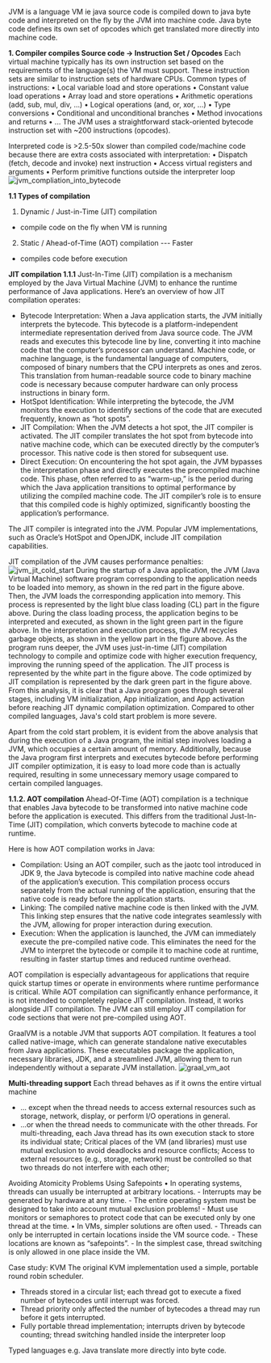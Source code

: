 JVM is a language VM ie java source code is compiled down to java byte code and interpreted on the fly by the JVM into machine code. Java byte code defines its own set of opcodes which get translated more directly into machine code.

**1. Compiler compiles Source code -> Instruction Set / Opcodes**
Each virtual machine typically has its own instruction set based on the requirements of the language(s) the VM must support. These instruction sets are similar to instruction sets of hardware CPUs.
Common types of instructions:
• Local variable load and store operations
• Constant value load operations
• Array load and store operations
• Arithmetic operations (add, sub, mul, div, ...)
• Logical operations (and, or, xor, ...)
• Type conversions
• Conditional and unconditional branches
• Method invocations and returns
• ...
The JVM uses a straightforward stack-oriented bytecode instruction set with ~200 instructions (opcodes).

Interpreted code is >2.5-50x slower than compiled code/machine code because there are extra costs associated with interpretation:
• Dispatch (fetch, decode and invoke) next instruction
• Access virtual registers and arguments
• Perform primitive functions outside the interpreter loop
![jvm_compliation_into_bytecode](https://yqintl.alicdn.com/6919097ed53be9ffdfde8f1645bdb8a1b8e81735.pnga)

**1.1 Types of compilation**
1. Dynamic / Just-in-Time (JIT) compilation
- compile code on the fly when VM is running
2. Static / Ahead-of-Time (AOT) compilation --- Faster
- compiles code before execution

**JIT compilation 1.1.1**
Just-In-Time (JIT) compilation is a mechanism employed by the Java Virtual Machine (JVM) to enhance the runtime performance of Java applications. Here’s an overview of how JIT compilation operates:

- Bytecode Interpretation: When a Java application starts, the JVM initially interprets the bytecode. This bytecode is a platform-independent intermediate representation derived from Java source code. The JVM reads and executes this bytecode line by line, converting it into machine code that the computer’s processor can understand. Machine code, or machine language, is the fundamental language of computers, composed of binary numbers that the CPU interprets as ones and zeros. This translation from human-readable source code to binary machine code is necessary because computer hardware can only process instructions in binary form.
- HotSpot Identification: While interpreting the bytecode, the JVM monitors the execution to identify sections of the code that are executed frequently, known as “hot spots”.
- JIT Compilation: When the JVM detects a hot spot, the JIT compiler is activated. The JIT compiler translates the hot spot from bytecode into native machine code, which can be executed directly by the computer’s processor. This native code is then stored for subsequent use.
- Direct Execution: On encountering the hot spot again, the JVM bypasses the interpretation phase and directly executes the precompiled machine code. This phase, often referred to as “warm-up,” is the period during which the Java application transitions to optimal performance by utilizing the compiled machine code. The JIT compiler’s role is to ensure that this compiled code is highly optimized, significantly boosting the application’s performance.

The JIT compiler is integrated into the JVM. Popular JVM implementations, such as Oracle’s HotSpot and OpenJDK, include JIT compilation capabilities. 

JIT compilation of the JVM causes performance penalties:
![jvm_jit_cold_start](https://yqintl.alicdn.com/8045908fe31096c668f724ae35627492ce6548de.png)
During the startup of a Java application, the JVM (Java Virtual Machine) software program corresponding to the application needs to be loaded into memory, as shown in the red part in the figure above. Then, the JVM loads the corresponding application into memory. This process is represented by the light blue class loading (CL) part in the figure above. During the class loading process, the application begins to be interpreted and executed, as shown in the light green part in the figure above. In the interpretation and execution process, the JVM recycles garbage objects, as shown in the yellow part in the figure above. As the program runs deeper, the JVM uses just-in-time (JIT) compilation technology to compile and optimize code with higher execution frequency, improving the running speed of the application. The JIT process is represented by the white part in the figure above. The code optimized by JIT compilation is represented by the dark green part in the figure above. From this analysis, it is clear that a Java program goes through several stages, including VM initialization, App initialization, and App activation before reaching JIT dynamic compilation optimization. Compared to other compiled languages, Java's cold start problem is more severe.

Apart from the cold start problem, it is evident from the above analysis that during the execution of a Java program, the initial step involves loading a JVM, which occupies a certain amount of memory. Additionally, because the Java program first interprets and executes bytecode before performing JIT compiler optimization, it is easy to load more code than is actually required, resulting in some unnecessary memory usage compared to certain compiled languages.

**1.1.2. AOT compilation**
Ahead-Of-Time (AOT) compilation is a technique that enables Java bytecode to be transformed into native machine code before the application is executed. This differs from the traditional Just-In-Time (JIT) compilation, which converts bytecode to machine code at runtime.

Here is how AOT compilation works in Java:
- Compilation: Using an AOT compiler, such as the jaotc tool introduced in JDK 9, the Java bytecode is compiled into native machine code ahead of the application’s execution. This compilation process occurs separately from the actual running of the application, ensuring that the native code is ready before the application starts.
- Linking: The compiled native machine code is then linked with the JVM. This linking step ensures that the native code integrates seamlessly with the JVM, allowing for proper interaction during execution.
- Execution: When the application is launched, the JVM can immediately execute the pre-compiled native code. This eliminates the need for the JVM to interpret the bytecode or compile it to machine code at runtime, resulting in faster startup times and reduced runtime overhead.

AOT compilation is especially advantageous for applications that require quick startup times or operate in environments where runtime performance is critical. While AOT compilation can significantly enhance performance, it is not intended to completely replace JIT compilation. Instead, it works alongside JIT compilation. The JVM can still employ JIT compilation for code sections that were not pre-compiled using AOT.

GraalVM is a notable JVM that supports AOT compilation. It features a tool called native-image, which can generate standalone native executables from Java applications. These executables package the application, necessary libraries, JDK, and a streamlined JVM, allowing them to run independently without a separate JVM installation.
![graal_vm_aot](https://yqintl.alicdn.com/f5051c036d35b06925e4649a566e417000a953bc.png)


**Multi-threading support**
Each thread behaves as if it owns the entire virtual machine
- ... except when the thread needs to access external resources such as storage, network, display, or perform I/O operations in general.
- ...or when the thread needs to communicate with the other threads.
For multi-threading, each Java thread has its own execution stack to store its individual state; Critical places of the VM (and libraries) must use mutual exclusion to avoid deadlocks and resource conflicts; Access to external resources (e.g., storage, network) must be controlled so that two threads do not interfere with each other; 

Avoiding Atomicity Problems Using Safepoints
• In operating systems, threads can usually be interrupted at arbitrary locations.
    - Interrupts may be generated by hardware at any time.
    - The entire operating system must be designed to take into account mutual exclusion problems!
    - Must use monitors or semaphores to protect code that can be executed only by one thread at the time.
• In VMs, simpler solutions are often used.
    - Threads can only be interrupted in certain locations inside the VM source code.
    - These locations are known as “safepoints”.
    - In the simplest case, thread switching is only allowed in one place inside the VM.

Case study: KVM
The original KVM implementation used a simple, portable round robin
scheduler.
- Threads stored in a circular list; each thread got to execute a fixed number of bytecodes until interrupt was forced.
- Thread priority only affected the number of bytecodes a thread may run before it gets interrupted.
- Fully portable thread implementation; interrupts driven by bytecode counting; thread switching handled inside the interpreter loop


Typed languages e.g. Java translate more directly into byte code.
